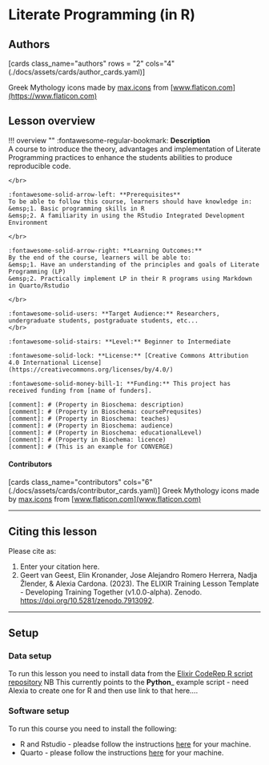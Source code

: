 # Literate Programming (in R)

## Authors

[cards class_name="authors" rows = "2" cols="4"(./docs/assets/cards/author_cards.yaml)]

Greek Mythology icons made by [max.icons](https://www.flaticon.com/authors/maxicons) from [www.flaticon.com](https://www.flaticon.com)

## Lesson overview

!!! overview ""
    :fontawesome-regular-bookmark: **Description**  
    A course to introduce the theory, advantages and implementation of Literate Programming practices to enhance the students abilities to produce reproducible code.    
   
    </br>
    
    :fontawesome-solid-arrow-left: **Prerequisites**  
    To be able to follow this course, learners should have knowledge in:  
    &emsp;1. Basic programming skills in R    
    &emsp;2. A familiarity in using the RStudio Integrated Development Environment    
    
    </br>
    
    :fontawesome-solid-arrow-right: **Learning Outcomes:**  
    By the end of the course, learners will be able to:  
    &emsp;1. Have an understanding of the principles and goals of Literate Programming (LP) 
    &emsp;2. Practically implement LP in their R programs using Markdown in Quarto/Rstudio      
    
    </br>
    
    :fontawesome-solid-users: **Target Audience:** Researchers, undergraduate students, postgraduate students, etc...  
    </br>
    
    :fontawesome-solid-stairs: **Level:** Beginner to Intermediate  
    
    :fontawesome-solid-lock: **License:** [Creative Commons Attribution 4.0 International License](https://creativecommons.org/licenses/by/4.0/)  
    
    :fontawesome-solid-money-bill-1: **Funding:** This project has received funding from [name of funders].  

    [comment]: # (Property in Bioschema: description)
    [comment]: # (Property in Bioschema: coursePrequsites)
    [comment]: # (Property in Bioschema: teaches)
    [comment]: # (Property in Bioschema: audience)
    [comment]: # (Property in Bioschema: educationalLevel)
    [comment]: # (Property in Biochema: licence)
    [comment]: # (This is an example for CONVERGE)

#### Contributors

[cards class_name="contributors" cols="6"(./docs/assets/cards/contributor_cards.yaml)]
Greek Mythology icons made by [max.icons](https://www.flaticon.com/authors/maxicons) from [www.flaticon.com](www.flaticon.com)

---
## Citing this lesson

Please cite as:

  1. Enter your citation here.
  2. Geert van Geest, Elin Kronander, Jose Alejandro Romero Herrera, Nadja Žlender, & Alexia Cardona. (2023). The ELIXIR Training Lesson Template - Developing Training Together (v1.0.0-alpha). Zenodo. https://doi.org/10.5281/zenodo.7913092. 

---
## Setup

### Data setup
To run this lesson you need to install data from the [Elixir CodeRep R script repository](https://github.com/elixir-europe-training/ELIXIR-TrP-CodeRep-Example-Python) NB This currently points to the __Python___ example script - need Alexia to create one for R and then use link to that here....   

### Software setup
To run this course you need to install the following:
* R and Rstudio - pleadse follow the instructions [here](https://posit.co/download/rstudio-desktop/) for your machine.   
* Quarto - please follow the instructions [here](https://quarto.org/docs/get-started/) for your machine.    


